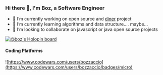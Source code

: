 ### Hi there 👋, I'm Boz, a Software Engineer

- 🔭 I’m currently working on open source and [diner](https://github.com/bozzelliandrea/diner-sdk) project
- 🌱 I’m currently learning algorithms and data structure.... maybe...
- 👯 I’m looking to collaborate on javascript or java open source projects

[![@boz's Holopin board](https://holopin.me/boz)](https://holopin.io/@boz)

#### Coding Platforms

![https://www.codewars.com/users/bozzaccio](https://www.codewars.com/users/bozzaccio/badges/micro)
